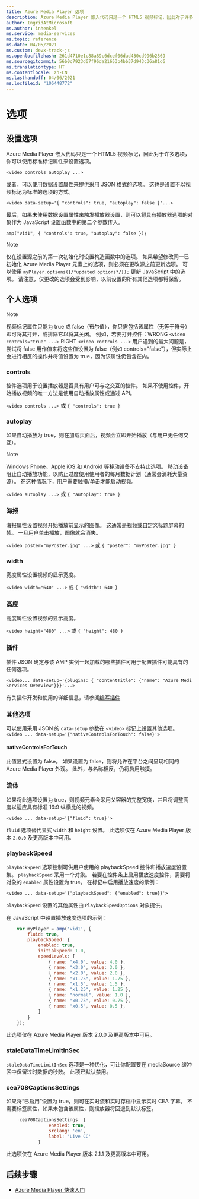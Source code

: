 ```yaml
---
title: Azure Media Player 选项
description: Azure Media Player 嵌入代码只是一个 HTML5 视频标记，因此对于许多选项，你可以使用标准标记属性来设置选项。
author: IngridAtMicrosoft
ms.author: inhenkel
ms.service: media-services
ms.topic: reference
ms.date: 04/05/2021
ms.custom: devx-track-js
ms.openlocfilehash: 261d4710e1c88a89c6dcef06dad430cd996b2869
ms.sourcegitcommit: 56b0c7923d67f96da21653b4bb37d943c36a81d6
ms.translationtype: HT
ms.contentlocale: zh-CN
ms.lasthandoff: 04/06/2021
ms.locfileid: "106448772"
---
```

# <a name="options"></a>选项 #

## <a name="setting-options"></a>设置选项 ##

Azure Media Player 嵌入代码只是一个 HTML5 视频标记，因此对于许多选项，你可以使用标准标记属性来设置选项。

`<video controls autoplay ...>`

或者，可以使用数据设置属性来提供采用 [JSON](http://json.org/example.html) 格式的选项。 这也是设置不以视频标记为标准的选项的方式。

`<video data-setup='{ "controls": true, "autoplay": false }'...>`

最后，如果未使用数据设置属性来触发播放器设置，则可以将具有播放器选项的对象作为 JavaScript 设置函数中的第二个参数传入。

`amp("vid1", { "controls": true, "autoplay": false });`

> [!NOTE]
> 仅在设置源之前的第一次初始化时设置构造函数中的选项。  如果希望修改同一已初始化 Azure Media Player 元素上的选项，则必须在更改源之前更新选项。 可以使用 `myPlayer.options({/*updated options*/});` 更新 JavaScript 中的选项。 请注意，仅更改的选项会受到影响，以前设置的所有其他选项都将保留。

## <a name="individual-options"></a>个人选项 ##

> [!NOTE]
>视频标记属性只能为 true 或 false（布尔值），你只需包括该属性（无等于符号）即可将其打开，或排除它以将其关闭。 例如，若要打开控件：WRONG `<video controls="true" ...>` RIGHT `<video controls ...>` 用户遇到的最大问题是，尝试将 false 用作值来将这些值设置为 false（例如 controls="false"），但实际上会进行相反的操作并将值设置为 true，因为该属性仍包含在内。

### <a name="controls"></a>controls ###

控件选项用于设置播放器是否具有用户可与之交互的控件。 如果不使用控件，开始播放视频的唯一方法是使用自动播放属性或通过 API。

`<video controls ...>` 或 `{ "controls": true }`

### <a name="autoplay"></a>autoplay ###

如果自动播放为 true，则在加载页面后，视频会立即开始播放（与用户无任何交互）。

> [!NOTE]
> Windows Phone、Apple iOS 和 Android 等移动设备不支持此选项。 移动设备阻止自动播放功能，以防止过度使用使用者的每月数据计划（通常会消耗大量资源）。 在这种情况下，用户需要触摸/单击才能启动视频。

`<video autoplay ...>` 或 `{ "autoplay": true }`

### <a name="poster"></a>海报 ###
海报属性设置视频开始播放前显示的图像。 这通常是视频或自定义标题屏幕的帧。 一旦用户单击播放，图像就会消失。

`<video poster="myPoster.jpg" ...>` 或 `{ "poster": "myPoster.jpg" }`

### <a name="width"></a>width ###

宽度属性设置视频的显示宽度。

`<video width="640" ...>` 或 `{ "width": 640 }`

### <a name="height"></a>高度 ###

高度属性设置视频的显示高度。

`<video height="480" ...>` 或 `{ "height": 480 }`

### <a name="plugins"></a>插件 ###

插件 JSON 确定与该 AMP 实例一起加载的哪些插件可用于配置插件可能具有的任何选项。

   `<video... data-setup='{plugins: { "contentTitle": {"name": "Azure Medi Services Overview"}}}'...>`

有关插件开发和使用的详细信息，请参阅[编写插件](azure-media-player-writing-plugins.md)

### <a name="other-options"></a>其他选项 ###

可以使用采用 JSON 的 `data-setup` 参数在 `<video>` 标记上设置其他选项。
`<video ... data-setup='{"nativeControlsForTouch": false}'>`

#### <a name="nativecontrolsfortouch"></a>nativeControlsForTouch ####

此值显式设置为 false。 如果设置为 false，则将允许在平台之间呈现相同的 Azure Media Player 外观。  此外，与名称相反，仍将启用触摸。

### <a name="fluid"></a>流体 ###

如果将此选项设置为 true，则视频元素会采用父容器的完整宽度，并且将调整高度以适应具有标准 16:9 纵横比的视频。

`<video ... data-setup='{"fluid": true}'>`

`fluid` 选项替代显式 `width` 和 `height` 设置。 此选项仅在 Azure Media Player 版本 `2.0.0` 及更高版本中可用。

### <a name="playbackspeed"></a>playbackSpeed ###

`playbackSpeed` 选项控制可供用户使用的 playbackSpeed 控件和播放速度设置集。 `playbackSpeed` 采用一个对象。 若要在控件条上启用播放速度控件，需要将对象的 `enabled` 属性设置为 true。 在标记中启用播放速度的示例：

`<video ... data-setup='{"playbackSpeed": {"enabled": true}}'>`

`playbackSpeed` 设置的其他属性由 `PlaybackSpeedOptions` 对象提供。

在 JavaScript 中设置播放速度选项的示例：

```javascript
    var myPlayer = amp('vid1', {
        fluid: true,
        playbackSpeed: {
            enabled: true,
            initialSpeed: 1.0,
            speedLevels: [
                { name: "x4.0", value: 4.0 },
                { name: "x3.0", value: 3.0 },
                { name: "x2.0", value: 2.0 },
                { name: "x1.75", value: 1.75 },
                { name: "x1.5", value: 1.5 },
                { name: "x1.25", value: 1.25 },
                { name: "normal", value: 1.0 },
                { name: "x0.75", value: 0.75 },
                { name: "x0.5", value: 0.5 },
            ]
        }
    });
```

此选项仅在 Azure Media Player 版本 2.0.0 及更高版本中可用。

### <a name="staledatatimelimitinsec"></a>staleDataTimeLimitInSec ###

`staleDataTimeLimitInSec` 选项是一种优化，可让你配置要在 mediaSource 缓冲区中保留过时数据的秒数。 此项已默认禁用。

### <a name="cea708captionssettings"></a>cea708CaptionsSettings ###

如果将“已启用”设置为 true，则可在实时流和实时存档中显示实时 CEA 字幕。 不需要标签属性，如果未包含该属性，则播放器将回退到默认标签。

```javascript
     cea708CaptionsSettings: {
                enabled: true,
                srclang: 'en',
                label: 'Live CC'
            }
```

此选项仅在 Azure Media Player 版本 2.1.1 及更高版本中可用。

## <a name="next-steps"></a>后续步骤 ##

- [Azure Media Player 快速入门](azure-media-player-quickstart.md)
